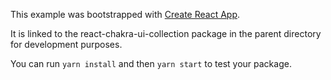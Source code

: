 This example was bootstrapped with [Create React App](https://github.com/facebook/create-react-app).

It is linked to the react-chakra-ui-collection package in the parent directory for development purposes.

You can run `yarn install` and then `yarn start` to test your package.
